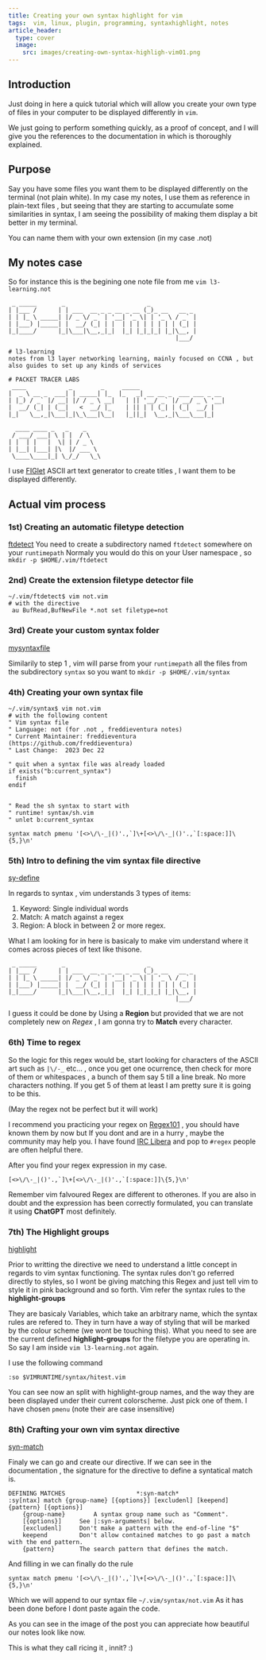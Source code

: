 ```yaml
---
title: Creating your own syntax highlight for vim
tags:  vim, linux, plugin, programming, syntaxhighlight, notes
article_header:
  type: cover
  image:
    src: images/creating-own-syntax-highligh-vim01.png
---
```


## Introduction

Just doing in here a quick tutorial which will allow you create your own type of files in your computer to be displayed differently in `vim`.

We just going to perform something quickly, as a proof of concept, and I will give you the references to the documentation in which is thoroughly explained.

## Purpose


Say you have some files you want them to be displayed differently on the terminal (not plain white).
In my case my notes, I use them as reference in plain-text files , but seeing that they are starting to accumulate some similarities in syntax, I am seeing the possibility of making them display a bit better in my terminal.

You can name them with your own extension (in my case <filename>.not)

## My notes case

So for instance this is the begining one note file from me `vim l3-learning.not` 

```
 _ _____       _                       _              
| |___ /      | | ___  __ _ _ __ _ __ (_)_ __   __ _  
| | |_ \ _____| |/ _ \/ _` | '__| '_ \| | '_ \ / _` | 
| |___) |_____| |  __/ (_| | |  | | | | | | | | (_| | 
|_|____/      |_|\___|\__,_|_|  |_| |_|_|_| |_|\__, | 
                                               |___/  

# l3-learning
notes from l3 layer networking learning, mainly focused on CCNA , but also guides to set up any kinds of services 

# PACKET TRACER LABS
 ____            _        _     _____                        
|  _ \ __ _  ___| | _____| |_  |_   _| __ __ _  ___ ___ _ __ 
| |_) / _` |/ __| |/ / _ \ __|   | || '__/ _` |/ __/ _ \ '__|
|  __/ (_| | (__|   <  __/ |_    | || | | (_| | (_|  __/ |   
|_|   \__,_|\___|_|\_\___|\__|   |_||_|  \__,_|\___\___|_|   
                                                             
  ____ ____ _   _    _     
 / ___/ ___| \ | |  / \    
| |  | |   |  \| | / _ \   
| |__| |___| |\  |/ ___ \  
 \____\____|_| \_/_/   \_\ 

```

I use [FIGlet](http://www.figlet.org/) ASCII art text generator to create titles , I want them to be displayed differently.


## Actual vim process

### 1st) Creating an automatic filetype detection

[ftdetect](https://vimhelp.org/filetype.txt.html#ftdetect)
You need to create a subdirectory named `ftdetect` somewhere on your `runtimepath` 
Normaly you would do this on your User namespace , so `mkdir -p $HOME/.vim/ftdetect`

### 2nd) Create the extension filetype detector file

```
~/.vim/ftdetect$ vim not.vim
# with the directive
 au BufRead,BufNewFile *.not set filetype=not
```

### 3rd) Create your custom syntax folder

[mysyntaxfile](https://vimhelp.org/syntax.txt.html#mysyntaxfile)

Similarily to step 1 , vim will parse from your `runtimepath` all the files from the subdirectory `syntax` so you want to `mkdir -p $HOME/.vim/syntax`

### 4th) Creating your own syntax file


```
~/.vim/syntax$ vim not.vim
# with the following content
" Vim syntax file
" Language:	not (for .not , freddieventura notes)
" Current Maintainer: freddieventura (https://github.com/freddieventura)
" Last Change:	2023 Dec 22

" quit when a syntax file was already loaded
if exists("b:current_syntax")
  finish
endif


" Read the sh syntax to start with
" runtime! syntax/sh.vim
" unlet b:current_syntax

syntax match pmenu '[<>\/\-_|()'.,`]\+[<>\/\-_|()'.,`[:space:]]\{5,}\n'
```

### 5th) Intro to defining the vim syntax file directive

[sy-define](https://vimhelp.org/syntax.txt.html#%3Asyn-define)

In regards to syntax , vim understands 3 types of items:

1. Keyword: Single individual words
2. Match: A match against a regex
3. Region: A block in between 2 or more regex.

What I am looking for in here is basicaly to make vim understand where it comes across pieces of text like thisone.

```
 _ _____       _                       _              
| |___ /      | | ___  __ _ _ __ _ __ (_)_ __   __ _  
| | |_ \ _____| |/ _ \/ _` | '__| '_ \| | '_ \ / _` | 
| |___) |_____| |  __/ (_| | |  | | | | | | | | (_| | 
|_|____/      |_|\___|\__,_|_|  |_| |_|_|_| |_|\__, | 
                                               |___/  
```

I guess it could be done by Using a **Region** but provided that we are not completely new on *Regex* , I am gonna try to **Match** every character.

### 6th) Time to regex

So the logic for this regex would be, start looking for characters of the ASCII art such as `|\/-_` etc... , once you get one ocurrence, then check for more of them or whitespaces , a bunch of them say 5 till a line break. No more characters nothing. If you get 5 of them at least I am pretty sure it is going to be this. 

(May the regex not be perfect but it will work)

I recommend you practicing your regex on [Regex101](https://regex101.com/) , you should have known them by now but If you dont and are in a hurry , maybe the community may help you. I have found [IRC Libera](https://web.libera.chat) and pop to `#regex` people are often helpful there.


After you find your regex expression in my case. 

```
[<>\/\-_|()'.,`]\+[<>\/\-_|()'.,`[:space:]]\{5,}\n'
```

Remember vim falvoured Regex are different to otherones. If you are also in doubt and the expression has been correctly formulated, you can translate it using **ChatGPT** most definitely.

### 7th) The Highlight groups

[highlight](https://vimhelp.org/syntax.txt.html#%3Ahighlight)

Prior to writting the directive we need to understand a little concept in regards to vim syntax functioning.
The syntax rules don't go referred directly to styles, so I wont be giving matching this Regex and just tell vim to style it in pink background and so forth.
Vim refer the syntax rules to the **highlight-groups**

They are basicaly Variables, which take an arbitrary name, which the syntax rules are refered to. They in turn have a way of styling that will be marked by the colour scheme (we wont be touching this). 
What you need to see are the current defined **highlight-groups** for the filetype you are operating in. So say I am inside `vim l3-learning.not`  again.

I use the following command

```
:so $VIMRUNTIME/syntax/hitest.vim
```

You can see now an split with highlight-group names, and the way they are been displayed under their current colorscheme. Just pick one of them.
I have chosen `pmenu` (note their are case insensitive) 


### 8th) Crafting your own vim syntax directive

[syn-match](https://vimhelp.org/syntax.txt.html#%3Asyn-match)

Finaly we can go and create our directive. If we can see in the documentation , the signature for the directive to define a syntatical match is.

```
DEFINING MATCHES					*:syn-match*                          
:sy[ntax] match {group-name} [{options}] [excludenl] [keepend] {pattern} [{options}] 
	{group-name}		A syntax group name such as "Comment".       
	[{options}]		See |:syn-arguments| below.                      
	[excludenl]		Don't make a pattern with the end-of-line "$"    
	keepend			Don't allow contained matches to go past a match with the end pattern. 
	{pattern}		The search pattern that defines the match.      
```

And filling in we can finally do the rule

```
syntax match pmenu '[<>\/\-_|()'.,`]\+[<>\/\-_|()'.,`[:space:]]\{5,}\n'
```

Which we will append to our syntax file `~/.vim/syntax/not.vim`
As it has been done before I dont paste again the code.


As you can see in the image of the post you can appreciate how beautiful our notes look like now.


This is what they call ricing it , innit? :)

